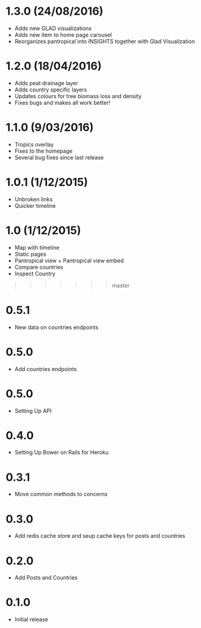 # 1.3.0 (24/08/2016)

* Adds new GLAD visualizations
* Adds new item to home page carousel
* Reorganizes pantropical into INSIGHTS together with Glad Visualization

# 1.2.0 (18/04/2016)

* Adds peat drainage layer
* Adds country specific layers
* Updates colours for tree biomass loss and density
* Fixes bugs and makes all work better!

# 1.1.0 (9/03/2016)

* Tropics overlay
* Fixes to the homepage
* Several bug fixes since last release

# 1.0.1 (1/12/2015)

* Unbroken links
* Quicker timeline

# 1.0 (1/12/2015)

* Map with timeline
* Static pages
* Pantropical view + Pantropical view embed
* Compare countries
* Inspect Country
>>>>>>> master

# 0.5.1

* New data on countries endpoints

# 0.5.0

* Add countries endpoints

# 0.5.0

* Setting Up API

# 0.4.0

* Setting Up Bower on Rails for Heroku

# 0.3.1
* Move common methods to concerns

# 0.3.0

* Add redis cache store and seup cache keys for posts and countries

# 0.2.0
* Add Posts and Countries

# 0.1.0

* Initial release
